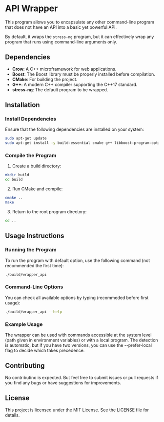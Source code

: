 # API Wrapper

This program allows you to encapsulate any other command-line program that does not have an API into a basic yet powerful API.

By default, it wraps the `stress-ng` program, but it can effectively wrap any program that runs using command-line arguments only.

## Dependencies

- **Crow**: A C++ microframework for web applications.
- **Boost**: The Boost library must be properly installed before compilation.
- **CMake**: For building the project.
- **G++**: A modern C++ compiler supporting the C++17 standard.
- **stress-ng**: The default program to be wrapped.

## Installation

### Install Dependencies

Ensure that the following dependencies are installed on your system:

```bash
sudo apt-get update
sudo apt-get install -y build-essential cmake g++ libboost-program-options-dev stress-ng
```

### Compile the Program

1. Create a build directory:
```bash 
mkdir build
cd build
```
2. Run CMake and compile:
```bash
cmake ..
make
```
3. Return to the root program directory:
```bash
cd ..
```
## Usage Instructions

### Running the Program
To run the program with default option, use the following command (not recommended the first time):
```bash
./build/wrapper_api
```

### Command-Line Options
You can check all available options by typing (recommeded before first usage):
```bash
./build/wrapper_api --help
```

### Example Usage
The wrapper can be used with commands accessible at the system level (path given in environment variables) or with a local program. The detection is automatic, but if you have two versions, you can use the --prefer-local flag to decide which takes precedence.

## Contributing
No contributino is expected. But feel free to submit issues or pull requests if you find any bugs or have suggestions for improvements.

## License
This project is licensed under the MIT License. See the LICENSE file for details.